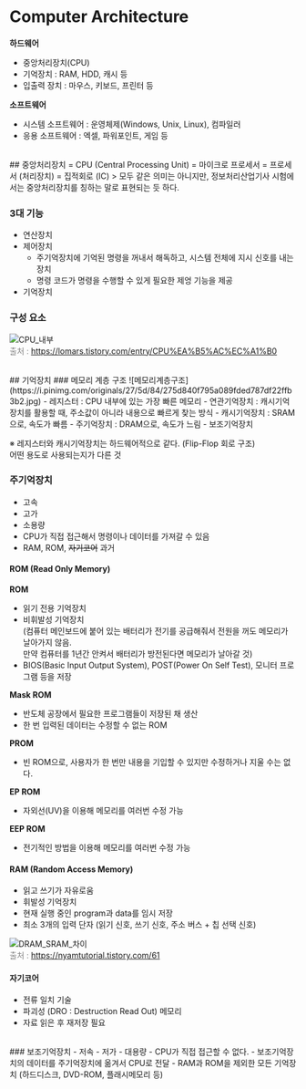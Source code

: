 # Computer Architecture  
__하드웨어__
- 중앙처리장치(CPU)
- 기억장치 : RAM, HDD, 캐시 등
- 입출력 장치 : 마우스, 키보드, 프린터 등  

__소프트웨어__
- 시스템 소프트웨어 : 운영체제(Windows, Unix, Linux), 컴파일러
- 응용 소프트웨어 : 엑셀, 파워포인트, 게임 등

<br/>
## 중앙처리장치  
= CPU (Central Processing Unit)  
= 마이크로 프로세서  
= 프로세서 (처리장치)  
= 집적회로 (IC)  
> 모두 같은 의미는 아니지만, 정보처리산업기사 시험에서는 중앙처리장치를 칭하는 말로 표현되는 듯 하다.
  

### 3대 기능
- 연산장치
- 제어장치
	- 주기억장치에 기억된 명령을 꺼내서 해독하고, 시스템 전체에 지시 신호를 내는 장치
	- 명령 코드가 명령을 수행할 수 있게 필요한 제엉 기능을 제공
- 기억장치  

### 구성 요소
![CPU_내부](https://t1.daumcdn.net/cfile/tistory/1351F51F4C916CBD48)  
<span style="color: gray">출처 : https://lomars.tistory.com/entry/CPU%EA%B5%AC%EC%A1%B0</span>

<br/>
## 기억장치
### 메모리 계층 구조  
![메모리계층구조](https://i.pinimg.com/originals/27/5d/84/275d840f795a089fded787df22ffb3b2.jpg)
- 레지스터 : CPU 내부에 있는 가장 빠른 메모리
- 연관기억장치 : 캐시기억장치를 활용할 때, 주소값이 아니라 내용으로 빠르게 찾는 방식
- 캐시기억장치 : SRAM으로, 속도가 빠름
- 주기억장치 : DRAM으로, 속도가 느림
- 보조기억장치  

※ 레지스터와 캐시기억장치는 하드웨어적으로 같다. (Flip-Flop 회로 구조)  
어떤 용도로 사용되는지가 다른 것  

### 주기억장치  
- 고속
- 고가
- 소용량
- CPU가 직접 접근해서 명령이나 데이터를 가져갈 수 있음
- RAM, ROM, ~~자기코어~~ 과거


#### ROM (Read Only Memory)
__ROM__
- 읽기 전용 기억장치
- 비휘발성 기억장치  
(컴퓨터 메인보드에 붙어 있는 배터리가 전기를 공급해줘서 전원을 꺼도 메모리가 날아가지 않음.  
 만약 컴퓨터를 1년간 안켜서 배터리가 방전된다면 메모리가 날아갈 것)  
- BIOS(Basic Input Output System), POST(Power On Self Test), 모니터 프로그램 등을 저장  

__Mask ROM__
- 반도체 공장에서 필요한 프로그램들이 저장된 채 생산
- 한 번 입력된 데이터는 수정할 수 없는 ROM

__PROM__  
- 빈 ROM으로, 사용자가 한 번만 내용을 기입할 수 있지만 수정하거나 지울 수는 없다.  

__EP ROM__  
- 자외선(UV)을 이용해 메모리를 여러번 수정 가능  

__EEP ROM__
- 전기적인 방법을 이용해 메모리를 여러번 수정 가능  

#### RAM (Random Access Memory)
- 읽고 쓰기가 자유로움
- 휘발성 기억장치
- 현재 실행 중인 program과 data를 임시 저장  
- 최소 3개의 입력 단자 (읽기 신호, 쓰기 신호, 주소 버스 + 칩 선택 신호)

![DRAM_SRAM_차이](https://t1.daumcdn.net/cfile/tistory/23076C42572D226839)  
<span style="color:gray">출처 : https://nyamtutorial.tistory.com/61</span>  

#### 자기코어
- 전류 일치 기술
- 파괴성 (DRO : Destruction Read Out) 메모리
- 자료 읽은 후 재저장 필요  

<br/>
### 보조기억장치  
- 저속
- 저가
- 대용량
- CPU가 직접 접근할 수 없다.  
- 보조기억장치의 데이터를 주기억장치에 옮겨서 CPU로 전달
- RAM과 ROM을 제외한 모든 기억장치  
(하드디스크, DVD-ROM, 플래시메모리 등)  


